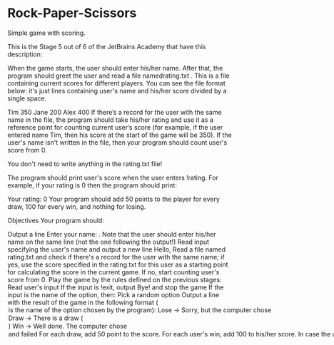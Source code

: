 # Rock-Paper-Scissors

Simple game with scoring. 

This is the Stage 5 out of 6 of the JetBrains Academy that have this description:

When the game starts, the user should enter his/her name. After that, the program should greet the user and read a file namedrating.txt . This is a file containing current scores for different players. You can see the file format below: it's just lines containing user's name and his/her score divided by a single space.

Tim 350
Jane 200
Alex 400
If there’s a record for the user with the same name in the file, the program should take his/her rating and use it as a reference point for counting current user’s score (for example, if the user entered name Tim, then his score at the start of the game will be 350). If the user's name isn't written in the file, then your program should count user's score from 0.

You don't need to write anything in the rating.txt file!

The program should print user's score when the user enters !rating. For example, if your rating is 0 then the program should print:

Your rating: 0
Your program should add 50 points to the player for every draw, 100 for every win, and nothing for losing.

Objectives
Your program should:

Output a line Enter your name: . Note that the user should enter his/her name on the same line (not the one following the output!)
Read input specifying the user's name and output a new line Hello, <name>
Read a file named rating.txt and check if there's a record for the user with the same name; if yes, use the score specified in the rating.txt for this user as a starting point for calculating the score in the current game. If no, start counting user's score from 0.
Play the game by the rules defined on the previous stages:
Read user's input
If the input is !exit, output Bye! and stop the game
If the input is the name of the option, then:
Pick a random option
Output a line with the result of the game in the following format (<option> is the name of the option chosen by the program):
Lose -> Sorry, but the computer chose <option>
Draw -> There is a draw (<option>)
Win -> Well done. The computer chose <option> and failed
For each draw, add 50 point to the score. For each user's win, add 100 to his/her score. In case the user loses, don't change the score.
If the input corresponds to anything else, output Invalid input
Play the game again
